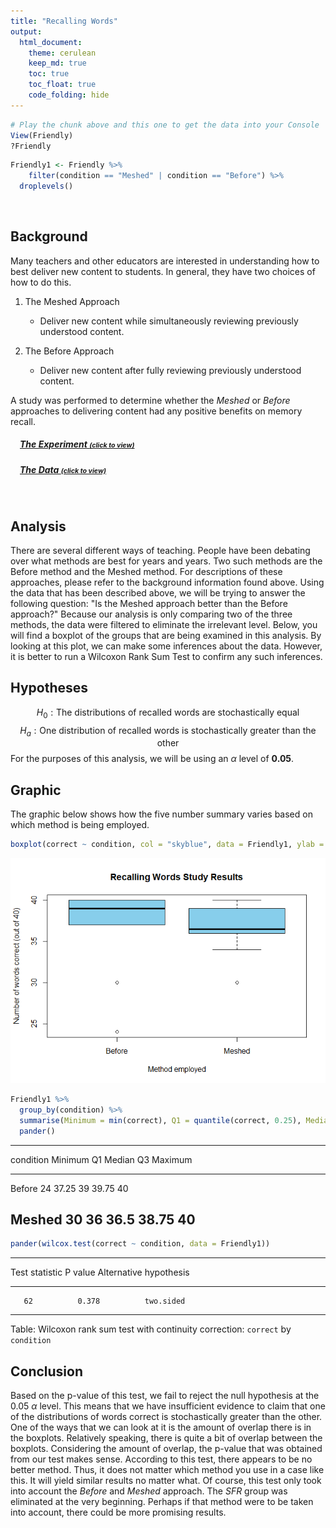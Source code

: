```yaml
---
title: "Recalling Words"
output: 
  html_document:
    theme: cerulean
    keep_md: true
    toc: true
    toc_float: true
    code_folding: hide
---
```


<script type="text/javascript">
 function showhide(id) {
    var e = document.getElementById(id);
    e.style.display = (e.style.display == 'block') ? 'none' : 'block';
 }
</script>




```r
# Play the chunk above and this one to get the data into your Console
View(Friendly)
?Friendly
```



```r
Friendly1 <- Friendly %>% 
    filter(condition == "Meshed" | condition == "Before") %>% 
  droplevels()
```


<br />

## Background

Many teachers and other educators are interested in understanding how to best deliver new content to students. In general, they have two choices of how to do this.

1. The Meshed Approach
    * Deliver new content while simultaneously reviewing previously understood content.

2. The Before Approach
    * Deliver new content after fully reviewing previously understood content.

A study was performed to determine whether the *Meshed* or *Before* approaches to delivering content had any positive benefits on memory recall. 

<div style="padding-left:15px;">

##### <a href="javascript:showhide('uniquename')">The Experiment <span style="font-size:8pt;">(click to view)</span></a>


<div id="uniquename" style="display:none;">

Individuals were seated at a computer and shown a list of words. Words appeared on the screen one at a time, for two seconds each, until all words had been shown (40 total). After all words were shown, they were required to perform a few two-digit mathematical additions (like 15 + 25) for 15 seconds to avoid immediate memory recall of the words. They were then asked to write down as many of the 40 words as they could remember. They were given a maximum of 5.3 minutes to recall words.

The process of showing words and recalling words was repeated four times with the same list of words each time (four chances to get it right). The presentation of the first trial was the same for all treatment conditions. However, trials 2, 3, and 4 were slightly different for each treatment condition.

<div style="padding-left:15px;">

The `SFR` group (the control group) stands for Standard Free Recall. In all four trials the same list of 40 words was presented, in a random order each time.

The `Before` group also used the same 40 words during each trial. However, any words that were correctly recalled in a previous trial were presented first, or *before* the words that were not recalled in the last trial. After all the correct words were presented in random order, the non-recalled words were presented in a random order.

The `Meshed` group also used the same 40 words during each trial. However, words that were correctly recalled in a previous trial were alternated with a missed word during the next presentation order. 

</div>

The data records the number of correctly recalled words (out of the 40 possible) from the fourth trial. Results were obtained for 30 students, 10 in each of the three treatment groups: `SFR`, `Before`, and `Meshed`. 

</div>

##### <a href="javascript:showhide('uniquename2')">The Data <span style="font-size:8pt;">(click to view)</span></a>

<div id="uniquename2" style="display:none;">

The results from the study can be found in the `Friendly` data set in R after loading `library(car)`. 

Note that the data have been filtered. The reason as to why will be revealed later in the Analysis section

Click the "Code" button to see the data.



```r
datatable(Friendly1, options=list(lengthMenu = c(3,10,30)))
```

```{=html}
<div class="datatables html-widget html-fill-item-overflow-hidden html-fill-item" id="htmlwidget-dbf459a28d021a29a003" style="width:100%;height:auto;"></div>
<script type="application/json" data-for="htmlwidget-dbf459a28d021a29a003">{"x":{"filter":"none","vertical":false,"data":[["11","12","13","14","15","16","17","18","19","20","21","22","23","24","25","26","27","28","29","30"],["Before","Before","Before","Before","Before","Before","Before","Before","Before","Before","Meshed","Meshed","Meshed","Meshed","Meshed","Meshed","Meshed","Meshed","Meshed","Meshed"],[40,38,39,37,39,24,30,39,40,40,40,39,34,37,40,36,36,38,36,30]],"container":"<table class=\"display\">\n  <thead>\n    <tr>\n      <th> <\/th>\n      <th>condition<\/th>\n      <th>correct<\/th>\n    <\/tr>\n  <\/thead>\n<\/table>","options":{"lengthMenu":[3,10,30],"columnDefs":[{"className":"dt-right","targets":2},{"orderable":false,"targets":0}],"order":[],"autoWidth":false,"orderClasses":false}},"evals":[],"jsHooks":[]}</script>
```


</div>
</div>

<br />


<!-- Begin writing your analysis below here. -->

<!-- Note that your goal is to use the Friendly data to show whether or not the Meshed or Before methods have any positive benefit on memory recall. -->

## Analysis

There are several different ways of teaching. People have been debating over what methods are best for years and years. Two such methods are the Before method and the Meshed method. For descriptions of these approaches, please refer to the background information found above. Using the data that has been described above, we will be trying to answer the following question: "Is the Meshed approach better than the Before approach?" Because our analysis is only comparing two of the three methods, the data were filtered to eliminate the irrelevant level. Below, you will find a boxplot of the groups that are being examined in this analysis. By looking at this plot, we can make some inferences about the data. However, it is better to run a Wilcoxon Rank Sum Test to confirm any such inferences. 


## Hypotheses

$$
H_0: \text{The distributions of recalled words are stochastically equal}
$$
$$
H_a: \text{One distribution of recalled words is stochastically greater than the other}
$$
For the purposes of this analysis, we will be using an $\alpha$ level of **0.05**. 

## Graphic

The graphic below shows how the five number summary varies based on which method is being employed.


```r
boxplot(correct ~ condition, col = "skyblue", data = Friendly1, ylab = "Number of words correct (out of 40)", xlab = "Method employed", main = "Recalling Words Study Results")
```

![](RecallingWords_files/figure-html/unnamed-chunk-5-1.png)<!-- -->



```r
Friendly1 %>% 
  group_by(condition) %>% 
  summarise(Minimum = min(correct), Q1 = quantile(correct, 0.25), Median = median(correct), Q3 = quantile(correct, 0.75), Maximum = max(correct)) %>% 
  pander()
```


--------------------------------------------------------
 condition   Minimum    Q1     Median    Q3     Maximum 
----------- --------- ------- -------- ------- ---------
  Before       24      37.25     39     39.75     40    

  Meshed       30       36      36.5    38.75     40    
--------------------------------------------------------



```r
pander(wilcox.test(correct ~ condition, data = Friendly1))
```


---------------------------------------------------
 Test statistic   P value   Alternative hypothesis 
---------------- --------- ------------------------
       62          0.378          two.sided        
---------------------------------------------------

Table: Wilcoxon rank sum test with continuity correction: `correct` by `condition`

## Conclusion

Based on the p-value of this test, we fail to reject the null hypothesis at the 0.05 $\alpha$ level. This means that we have insufficient evidence to claim that one of the distributions of words correct is stochastically greater than the other. One of the ways that we can look at it is the amount of overlap there is in the boxplots. Relatively speaking, there is quite a bit of overlap between the boxplots. Considering the amount of overlap, the p-value that was obtained from our test makes sense. According to this test, there appears to be no better method. Thus, it does not matter which method you use in a case like this. It will yield similar results no matter what. Of course, this test only took into account the *Before* and *Meshed* approach. The *SFR* group was eliminated at the very beginning. Perhaps if that method were to be taken into account, there could be more promising results. 
